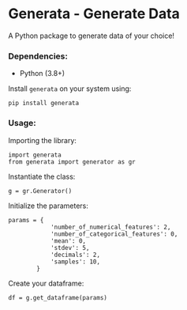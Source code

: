 # Generata - Generate Data

A Python package to generate data of your choice!


### Dependencies:

+ Python (3.8+)


Install `generata` on your system using:

```
pip install generata
```


### Usage:

Importing the library: 

```
import generata
from generata import generator as gr
```


Instantiate the class:

```
g = gr.Generator()
```


Initialize the parameters:

```
params = {
            'number_of_numerical_features': 2,
            'number_of_categorical_features': 0,
            'mean': 0,
            'stdev': 5,
            'decimals': 2,
            'samples': 10,
        }
```


Create your dataframe:

```
df = g.get_dataframe(params)
```


